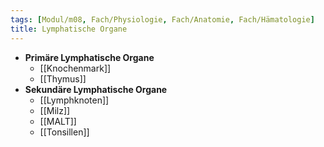 ```yaml
---
tags: [Modul/m08, Fach/Physiologie, Fach/Anatomie, Fach/Hämatologie]
title: Lymphatische Organe
---
```

- **Primäre Lymphatische Organe**
	- [[Knochenmark]]
	- [[Thymus]]
- **Sekundäre Lymphatische Organe**
	- [[Lymphknoten]]
	- [[Milz]]
	- [[MALT]]
	- [[Tonsillen]]
